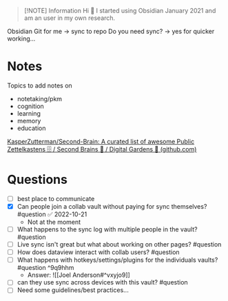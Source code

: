 
> [!NOTE] Information
> Hi 👋 I started using Obsidian January 2021 and am an user in my own research.

Obsidian Git for me -> sync to repo
Do you need sync? -> yes for quicker working...

# Notes

Topics to add notes on
- notetaking/pkm
- cognition
- learning
- memory
- education

[KasperZutterman/Second-Brain: A curated list of awesome Public Zettelkastens 🗄️ / Second Brains 🧠 / Digital Gardens 🌱 (github.com)](https://github.com/KasperZutterman/Second-Brain)

# Questions
- [ ] best place to communicate
- [x] Can people join a collab vault without paying for sync themselves? #question ✅ 2022-10-21
	- Not at the moment
- [ ] What happens to the sync log with multiple people in the vault? #question 
- [ ] Live sync isn't great but what about working on other pages? #question 
- [ ] How does dataview interact with collab users? #question  
- [ ] What happens with hotkeys/settings/plugins for the individuals vaults? #question ^9q9hhm
	- Answer: ![[Joel Anderson#^vxyjo9]]
- [ ] can they use sync across devices with this vault? #question 
- [ ]  Need some guidelines/best practices...